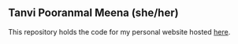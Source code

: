 ## Tanvi Pooranmal Meena (she/her)

This repository holds the code for my personal website hosted [here](https://tanvincible.github.io).